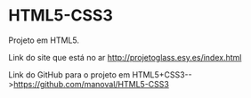 # HTML5-CSS3
Projeto em HTML5.

Link do site que está no ar http://projetoglass.esy.es/index.html

Link do GitHub para o projeto em HTML5+CSS3-->https://github.com/manoval/HTML5-CSS3
